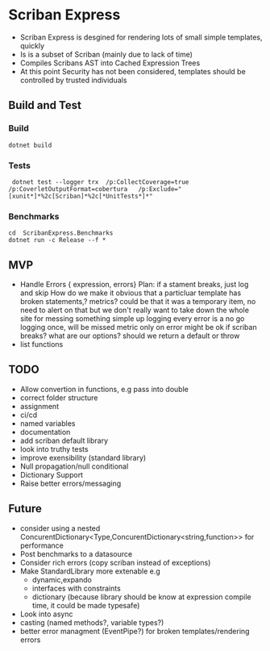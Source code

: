 # Scriban Express

* Scriban Express is desgined for rendering lots of small simple templates, quickly
* Is is a subset of Scriban (mainly due to lack of time)
* Compiles Scribans AST into Cached Expression Trees
* At this point Security has not been considered, templates should be controlled by trusted individuals

## Build and Test

### Build

```pwsh
dotnet build
```

### Tests

```pwsh
 dotnet test --logger trx  /p:CollectCoverage=true /p:CoverletOutputFormat=cobertura   /p:Exclude="[xunit*]*%2c[Scriban]*%2c[*UnitTests*]*"
```

### Benchmarks

 ```pwsh
 cd  ScribanExpress.Benchmarks
 dotnet run -c Release --f *
 ```

 ## MVP

 
 * Handle Errors { expression, errors}
	Plan:	if a stament breaks, just log and skip
			How do we make it obvious that a particluar template has broken statements,? metrics?
					could be that it was a temporary item, no need to alert on that
					but we don't really want to take down the whole site for messing something simple up
					logging every error is a no go
					logging once, will be missed
					metric only on error might be ok
			if scriban breaks? 
				what are our options? should we return a default or throw
  * list functions

 ## TODO

 * Allow convertion in functions, e.g pass into double
 * correct folder structure
 * assignment
 * ci/cd
 * named variables
 * documentation
 * add scriban default library
 * look into truthy tests
 * improve exensibility (standard library)
 * Null propagation/null conditional
 * Dictionary Support
 * Raise better errors/messaging

## Future
* consider using a nested ConcurentDictionary<Type,ConcurentDictionary<string,function>>  for performance
* Post benchmarks to a datasource
* Consider rich errors (copy scriban instead of exceptions)
* Make StandardLibrary more extenable e.g
    * dynamic,expando
    * interfaces with constraints
    * dictionary (because library should be know at expression compile time, it could be made typesafe)
* Look into async
* casting (named methods?, variable types?)
* better error managment (EventPipe?) for broken templates/rendering errors